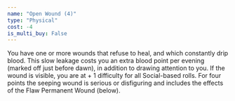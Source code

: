 ```yaml
---
name: "Open Wound (4)"
type: "Physical"
cost: -4
is_multi_buy: False
---
```


You have one or more wounds that refuse to heal, and which constantly drip blood. This slow leakage costs you an extra blood point per evening (marked off just before dawn), in addition to drawing attention to you. If the wound is visible, you are at + 1 difficulty for all Social-based rolls. For four points the seeping wound is serious or disfiguring and includes the effects of the Flaw Permanent Wound (below).